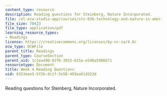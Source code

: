 ```yaml
---
content_type: resource
description: Reading questions for Steinberg, Nature Incorporated.
file: /ol-ocw-studio-app/courses/sts-036-technology-and-nature-in-american-history-spring-2008/8353eee55f2bdc1f5e58493aa61d322d_quest4.pdf
file_size: 70423
file_type: application/pdf
learning_resource_types:
- Readings
license: https://creativecommons.org/licenses/by-nc-sa/4.0/
ocw_type: OCWFile
parent_title: Readings
parent_type: CourseSection
parent_uid: 1c1ea490-92fb-3923-615a-e5d6a5906671
resourcetype: Document
title: Week 4 Reading Questions
uid: 8353eee5-5f2b-dc1f-5e58-493aa61d322d
---
```

Reading questions for Steinberg, Nature Incorporated.